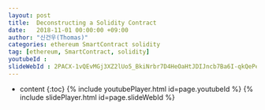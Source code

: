 ```yaml
---
layout: post
title:  Deconstructing a Solidity Contract
date:   2018-11-01 00:00:00 +09:00
author: "신건우(Thomas)"
categories: ethereum SmartContract solidity
tag: [ethereum, SmartContract, solidity]
youtubeId :
slideWebId : 2PACX-1vQEvMGj3XZ2lUo5_BkiNrbr7D4HeOaHtJDIJncb7Ba6I-qkQePeU6ZvF2CRDabz5vc9bz09B-JGQqaP
---
```

* content
{:toc}
{% include youtubePlayer.html id=page.youtubeId %}
{% include slidePlayer.html id=page.slideWebId %}
